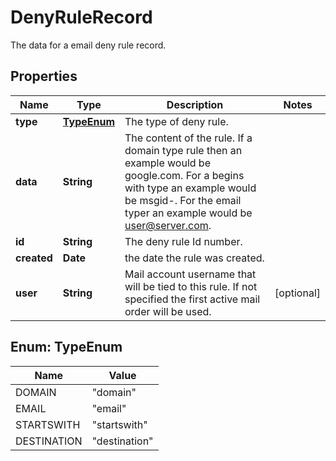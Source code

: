 

# DenyRuleRecord

The data for a email deny rule record.

## Properties

| Name | Type | Description | Notes |
|------------ | ------------- | ------------- | -------------|
|**type** | [**TypeEnum**](#TypeEnum) | The type of deny rule. |  |
|**data** | **String** | The content of the rule.  If a domain type rule then an example would be google.com. For a begins with type an example would be msgid-.  For the email typer an example would be user@server.com. |  |
|**id** | **String** | The deny rule Id number. |  |
|**created** | **Date** | the date the rule was created. |  |
|**user** | **String** | Mail account username that will be tied to this rule.  If not specified the first active mail order will be used. |  [optional] |



## Enum: TypeEnum

| Name | Value |
|---- | -----|
| DOMAIN | &quot;domain&quot; |
| EMAIL | &quot;email&quot; |
| STARTSWITH | &quot;startswith&quot; |
| DESTINATION | &quot;destination&quot; |



